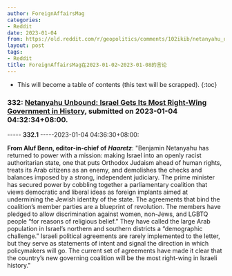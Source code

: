 ```yaml
---
author: ForeignAffairsMag
categories:
- Reddit
date: 2023-01-04
from: https://old.reddit.com/r/geopolitics/comments/102ikib/netanyahu_unbound_israel_gets_its_most_rightwing/
layout: post
tags:
- Reddit
title: ForeignAffairsMag在2023-01-02~2023-01-08的言论
---
```


* This will become a table of contents (this text will be scrapped).
{:toc}

### 332: [Netanyahu Unbound: Israel Gets Its Most Right-Wing Government in History](https://old.reddit.com/r/geopolitics/comments/102ikib/netanyahu_unbound_israel_gets_its_most_rightwing/), submitted on 2023-01-04 04:32:34+08:00.

----- __332.1__ -----2023-01-04 04:36:30+08:00:

**From Aluf Benn, editor-in-chief of** ***Haaretz***: "Benjamin Netanyahu has returned to power with a mission: making Israel into an openly racist authoritarian state, one that puts Orthodox Judaism ahead of human rights, treats its Arab citizens as an enemy, and demolishes the checks and balances imposed by a strong, independent judiciary. The prime minister has secured power by cobbling together a parliamentary coalition that views democratic and liberal ideas as foreign implants aimed at undermining the Jewish identity of the state. The agreements that bind the coalition’s member parties are a blueprint of revolution. The members have pledged to allow discrimination against women, non-Jews, and LGBTQ people “for reasons of religious belief.” They have called the large Arab population in Israel’s northern and southern districts a “demographic challenge.” Israeli political agreements are rarely implemented to the letter, but they serve as statements of intent and signal the direction in which policymakers will go. The current set of agreements have made it clear that the country’s new governing coalition will be the most right-wing in Israeli history."

